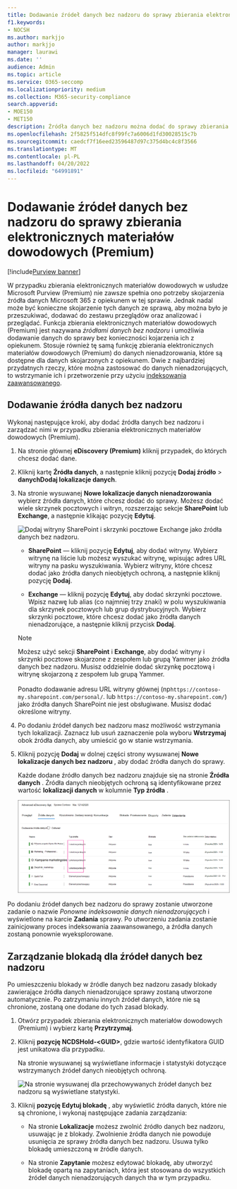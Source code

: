 ```yaml
---
title: Dodawanie źródeł danych bez nadzoru do sprawy zbierania elektronicznych materiałów dowodowych (Premium)
f1.keywords:
- NOCSH
ms.author: markjjo
author: markjjo
manager: laurawi
ms.date: ''
audience: Admin
ms.topic: article
ms.service: O365-seccomp
ms.localizationpriority: medium
ms.collection: M365-security-compliance
search.appverid:
- MOE150
- MET150
description: Źródła danych bez nadzoru można dodać do sprawy zbierania elektronicznych materiałów dowodowych (Premium) i wstrzymać źródło danych. Źródła danych, które nie są chronione, są ponownie indeksowane, więc każda zawartość, która została oznaczona jako częściowo indeksowana, jest ponownie przetwarzana, aby umożliwić jej pełne i szybkie wyszukiwanie.
ms.openlocfilehash: 2f5825f514dfc8f99fc7a6006d1fd30028515c7b
ms.sourcegitcommit: caedcf7f16eed23596487d97c375d4bc4c8f3566
ms.translationtype: MT
ms.contentlocale: pl-PL
ms.lasthandoff: 04/20/2022
ms.locfileid: "64991891"
---
```

# <a name="add-non-custodial-data-sources-to-an-ediscovery-premium-case"></a>Dodawanie źródeł danych bez nadzoru do sprawy zbierania elektronicznych materiałów dowodowych (Premium)

[!include[Purview banner](../includes/purview-rebrand-banner.md)]

W przypadku zbierania elektronicznych materiałów dowodowych w usłudze Microsoft Purview (Premium) nie zawsze spełnia ono potrzeby skojarzenia źródła danych Microsoft 365 z opiekunem w tej sprawie. Jednak nadal może być konieczne skojarzenie tych danych ze sprawą, aby można było je przeszukiwać, dodawać do zestawu przeglądów oraz analizować i przeglądać. Funkcja zbierania elektronicznych materiałów dowodowych (Premium) jest nazywana *źródłami danych bez nadzoru* i umożliwia dodawanie danych do sprawy bez konieczności kojarzenia ich z opiekunem. Stosuje również tę samą funkcję zbierania elektronicznych materiałów dowodowych (Premium) do danych nienadzorowania, które są dostępne dla danych skojarzonych z opiekunem. Dwie z najbardziej przydatnych rzeczy, które można zastosować do danych nienadzorujących, to wstrzymanie ich i przetworzenie przy użyciu [indeksowania zaawansowanego](indexing-custodian-data.md).

## <a name="add-a-non-custodial-data-source"></a>Dodawanie źródła danych bez nadzoru

Wykonaj następujące kroki, aby dodać źródła danych bez nadzoru i zarządzać nimi w przypadku zbierania elektronicznych materiałów dowodowych (Premium).

1. Na stronie głównej **eDiscovery (Premium)** kliknij przypadek, do których chcesz dodać dane.

2. Kliknij kartę **Źródła danych**, a następnie kliknij pozycję **Dodaj źródło** >  **danychDodaj lokalizacje danych**.

3. Na stronie wysuwanej **Nowe lokalizacje danych nienadzorowania** wybierz źródła danych, które chcesz dodać do sprawy. Możesz dodać wiele skrzynek pocztowych i witryn, rozszerzając sekcje **SharePoint** lub **Exchange**, a następnie klikając pozycję **Edytuj**.

   ![Dodaj witryny SharePoint i skrzynki pocztowe Exchange jako źródła danych bez nadzoru.](../media/NonCustodialDataSources1.png)

   - **SharePoint** — kliknij pozycję **Edytuj**, aby dodać witryny. Wybierz witrynę na liście lub możesz wyszukać witrynę, wpisując adres URL witryny na pasku wyszukiwania. Wybierz witryny, które chcesz dodać jako źródła danych nieobjętych ochroną, a następnie kliknij pozycję **Dodaj**.

   - **Exchange** — kliknij pozycję **Edytuj**, aby dodać skrzynki pocztowe. Wpisz nazwę lub alias (co najmniej trzy znaki) w polu wyszukiwania dla skrzynek pocztowych lub grup dystrybucyjnych. Wybierz skrzynki pocztowe, które chcesz dodać jako źródła danych nienadzorujące, a następnie kliknij przycisk **Dodaj**.

   > [!NOTE]
   > Możesz użyć sekcji **SharePoint** i **Exchange**, aby dodać witryny i skrzynki pocztowe skojarzone z zespołem lub grupą Yammer jako źródła danych bez nadzoru. Musisz oddzielnie dodać skrzynkę pocztową i witrynę skojarzoną z zespołem lub grupą Yammer.<br/><br/> Ponadto dodawanie adresu URL witryny głównej (np`https://contoso-my.sharepoint.com/personal/`. lub `https://contoso-my.sharepoint.com/`) jako źródła danych SharePoint nie jest obsługiwane. Musisz dodać określone witryny.

4. Po dodaniu źródeł danych bez nadzoru masz możliwość wstrzymania tych lokalizacji. Zaznacz lub usuń zaznaczenie pola wyboru **Wstrzymaj** obok źródła danych, aby umieścić go w stanie wstrzymania.

5. Kliknij pozycję **Dodaj** w dolnej części strony wysuwanej **Nowe lokalizacje danych bez nadzoru** , aby dodać źródła danych do sprawy.

   Każde dodane źródło danych bez nadzoru znajduje się na stronie **Źródła danych** . Źródła danych nieobjętych ochroną są identyfikowane przez wartość **lokalizacji danych** w kolumnie **Typ źródła** .

   ![Źródła danych bez nadzoru na karcie Źródła danych.](../media/NonCustodialDataSources2.png)

Po dodaniu źródeł danych bez nadzoru do sprawy zostanie utworzone zadanie o nazwie *Ponowne indeksowanie danych nienadzorujących* i wyświetlone na karcie **Zadania** sprawy. Po utworzeniu zadania zostanie zainicjowany proces indeksowania zaawansowanego, a źródła danych zostaną ponownie wyeksplorowane.

## <a name="manage-the-hold-for-non-custodial-data-sources"></a>Zarządzanie blokadą dla źródeł danych bez nadzoru

Po umieszczeniu blokady w źródle danych bez nadzoru zasady blokady zawierające źródła danych nienadzorujące sprawy zostaną utworzone automatycznie. Po zatrzymaniu innych źródeł danych, które nie są chronione, zostaną one dodane do tych zasad blokady.

1. Otwórz przypadek zbierania elektronicznych materiałów dowodowych (Premium) i wybierz kartę **Przytrzymaj**.

2. Kliknij **pozycję NCDSHold-\<GUID\>**, gdzie wartość identyfikatora GUID jest unikatowa dla przypadku.

   Na stronie wysuwanej są wyświetlane informacje i statystyki dotyczące wstrzymanych źródeł danych nieobjętych ochroną.

   ![Na stronie wysuwanej dla przechowywanych źródeł danych bez nadzoru są wyświetlane statystyki.](../media/NonCustodialDataSourcesHoldFlyout.png)

3. Kliknij **pozycję Edytuj blokadę** , aby wyświetlić źródła danych, które nie są chronione, i wykonaj następujące zadania zarządzania:

   - Na stronie **Lokalizacje** możesz zwolnić źródło danych bez nadzoru, usuwając je z blokady. Zwolnienie źródła danych nie powoduje usunięcia ze sprawy źródła danych bez nadzoru. Usuwa tylko blokadę umieszczoną w źródle danych.

   - Na stronie **Zapytanie** możesz edytować blokadę, aby utworzyć blokadę opartą na zapytaniach, która jest stosowana do wszystkich źródeł danych nienadzorujących danych tha w tym przypadku.
